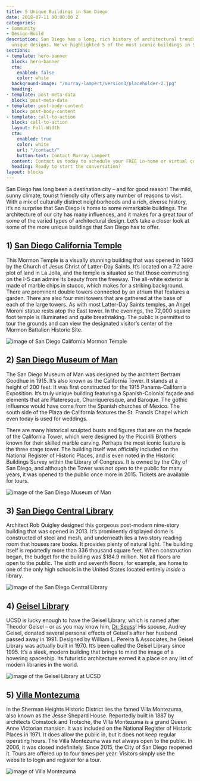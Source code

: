 ```yaml
---
title: 5 Unique Buildings in San Diego
date: 2018-07-11 00:00:00 Z
categories:
- Community
- Design-Build
description: San Diego has a long, rich history of architectural trendsetting and
  unique designs. We've highlighted 5 of the most iconic buildings in San Diego.
sections:
- template: hero-banner
  block: hero-banner
  cta:
    enabled: false
    color: white
  background-image: "/murray-lampert/version3/placeholder-2.jpg"
  heading: 
- template: post-meta-data
  block: post-meta-data
- template: post-body-content
  block: post-body-content
- template: call-to-action
  block: call-to-action
  layout: Full-Width
  cta:
    enabled: true
    color: white
    url: "/contact/"
    button-text: Contact Murray Lampert
  content: Contact us today to schedule your FREE in-home or virtual consultation.
  heading: Ready to start the conversation?
layout: blocks
---
```


San Diego has long been a destination city – and for good reason! The mild, sunny climate, tourist friendly city offers any number of reasons to visit. With a mix of culturally distinct neighborhoods and a rich, diverse history, it’s no surprise that San Diego is home to some remarkable buildings. The architecture of our city has many influences, and it makes for a great tour of some of the varied types of architectural design. Let’s take a closer look at some of the more unique buildings that San Diego has to offer.

## 1) [San Diego California Temple](https://www.lds.org/temples/details/san-diego-california-temple)

This Mormon Temple is a visually stunning building that was opened in 1993 by the Church of Jesus Christ of Latter-Day Saints. It’s located on a 7.2 acre plot of land in La Jolla, and the temple is situated so that those commuting on the I-5 can admire its beauty from the freeway. The all-white exterior is made of marble chips in stucco, which makes for a striking background. There are prominent double towers connected by an atrium that features a garden. There are also four mini towers that are gathered at the base of each of the large towers. As with most Latter-Day Saints temples, an Angel Moroni statue rests atop the East tower. In the evenings, the 72,000 square foot temple is illuminated and quite breathtaking. The public is permitted to tour the grounds and can view the designated visitor’s center of the Mormon Battalion Historic Site.

![image of San Diego California Mormon Temple](https://photos.smugmug.com/Temples/Organized-by-Temple/San-Diego-LDS-Temple/i-rz2qHkf/0/4fc6b9d2/X2/San%20Diego%20Temple_D8B6218-X2.jpg "The Mormon Temple in San Diego")

## 2) [San Diego Museum of Man](https://www.museumofman.org/)

The San Diego Museum of Man was designed by the architect Bertram Goodhue in 1915. It’s also known as the California Tower. It stands at a height of 200 feet. It was first constructed for the 1915 Panama-California Exposition. It’s truly unique building featuring a Spanish-Colonial façade and elements that are Plateresque, Churriqueresque, and Baroque. The gothic influence would have come from the Spanish churches of Mexico. The south side of the Plaza de California features the St. Francis Chapel which even today is used for weddings.

There are many historical sculpted busts and figures that are on the façade of the California Tower, which were designed by the Piccirilli Brothers known for their skilled marble carving. Perhaps the most iconic feature is the three stage tower. The building itself was officially included on the National Register of Historic Places, and is even noted in the Historic Buildings Survey within the Library of Congress. It is owned by the City of San Diego, and although the Tower was not open to the public for many years, it was opened to the public once more in 2015. Tickets are available for tours.

![image of the San Diego Museum of Man](https://www.museumofman.org/wp-content/uploads/MoM-1512.jpg "San Diego Museum of Man")

## 3) [San Diego Central Library](https://www.sandiego.gov/public-library/central-library)

Architect Rob Quigley designed this gorgeous post-modern nine-story building that was opened in 2013. It’s prominently displayed dome is constructed of steel and mesh, and underneath lies a two story reading room that houses rare books. It provides plenty of natural light. The building itself is reportedly more than 336 thousand square feet. When construction began, the budget for the building was $184.9 million. Not all floors are open to the public. The sixth and seventh floors, for example, are home to one of the only high schools in the United States located entirely _inside_ a library.

![image of the San Diego Central Library](https://upload.wikimedia.org/wikipedia/commons/thumb/1/1f/San_Diego_Central_Library.jpg/1200px-San_Diego_Central_Library.jpg "San Diego Central Library")

## 4) [Geisel Library](https://library.ucsd.edu/about/geisel-building.html)

UCSD is lucky enough to have the Geisel Library, which is named after Theodor Geisel – or as you may know him, [Dr. Seuss](https://library.ucsd.edu/research-and-collections/collections/special-collections-and-archives/collections/the-dr-seuss-collection.html)! His spouse, Audrey Geisel, donated several personal effects of Geisel’s after her husband passed away in 1991. Designed by William L. Pereira & Associates, he Geisel Library was actually built in 1970. It’s been called the Geisel Library since 1995. It’s a sleek, modern building that brings to mind the image of a hovering spaceship. Its futuristic architecture earned it a place on any list of modern libraries in the world.

![image of the Geisel Library at UCSD](https://i.redd.it/wo1ncyna6cyz.jpg "Geisel Library")

## 5) [Villa Montezuma](http://villamontezuma.org/Welcome.html)

In the Sherman Heights Historic District lies the famed Villa Montezuma, also known as the Jesse Shepard House. Reportedly built in 1887 by architects Comstock and Trotsche, the Villa Montezuma is a grand Queen Anne Victorian mansion. It was included on the National Register of Historic Places in 1971. It does allow the public in, but it does not keep regular operating hours. The Villa Montezuma was not always open to the public. In 2006, it was closed indefinitely. Since 2015, the City of San Diego reopened it. Tours are offered up to four times per year. Visitors simply use the website to login and register for a tour.

![image of Villa Montezuma](http://www.thestuyckhouse.com/images/dsc_0097.jpg "Villa Montezuma in San Diego")
